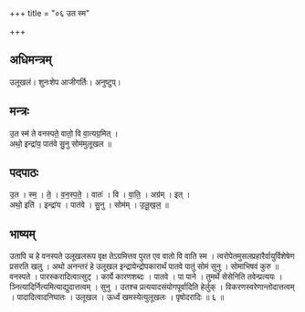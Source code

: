 +++
title = "०६ उत स्म"

+++
## अधिमन्त्रम्
उलूखलं। शुनःशेप आजीगर्तिः। अनुष्टुप्।

## मन्त्रः
उ॒त स्म॑ ते वनस्पते॒ वातो॒ वि वा॒त्यग्र॒मित् ।  
अथो॒ इन्द्रा॑य॒ पात॑वे सु॒नु सोम॑मुलूखल ॥

## पदपाठः
उ॒त । स्म॒ । ते॒ । व॒न॒स्प॒ते॒ । वातः॑ । वि । वा॒ति॒ । अग्र॑म् । इत् ।  
अथो॒ इति॑ । इन्द्रा॑य । पात॑वे । सु॒नु । सोम॑म् । उ॒लू॒ख॒ल॒ ॥

## भाष्यम्
उतापि च हे वनस्पते उलूखलरूप वृक्ष तेऽग्रमित्तव पुरत एव वातो वि वाति स्म । त्वरोपेतमुसलप्रहारैर्वायुर्विशेषेण प्रसरति खलु । अथो अनन्तरं हे उलूखल इन्द्रायेन्द्रोपकारार्थं पातवे पातुं सोमं सुनु । सोमाभिषवं कुरु ॥ वनस्पते । पारस्करादित्वात्सुट् । कार्ये कारणशब्दः । पातवे । पा पाने । तुमर्थे सेसेनिति तवेन्प्रत्ययः । ञ्नित्यादिर्नित्यमित्याद्युदात्तत्वम् । सुनु । उतश्च प्रत्ययादसंयोगपूर्वादिति हेर्लुक् । विकरणस्वरेणान्तोदात्तत्वम् । पादादित्वादनिघातः । उलूखल । ऊर्ध्वं खमस्येत्युलूखलः । पृषोदरादिः ॥ ६ ॥